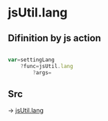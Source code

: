 # jsUtil.lang

## Difinition by js action

```js.js

var=settingLang
	?func=jsUtil.lang
		?args=

```

## Src

-> [jsUtil.lang](https://github.com/puutaro/CommandClick/blob/master/app/src/main/java/com/puutaro/commandclick/fragment_lib/terminal_fragment/js_interface/JsUtil.kt#L74)


